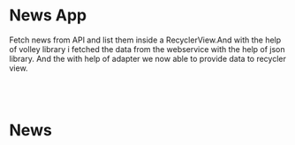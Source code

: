 # News App

Fetch news from API and list them inside a RecyclerView.And with the help of volley library i fetched the data from the webservice with the help of json library.
And the with help of adapter we now able to provide data to recycler view.

</br>
</br>

# News
